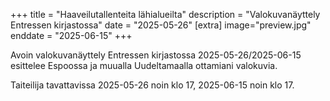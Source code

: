 +++
title = "Haaveilutallenteita lähialueilta"
description = "Valokuvanäyttely Entressen kirjastossa"
date = "2025-05-26"
[extra]
image="preview.jpg"
enddate = "2025-06-15"
+++

Avoin valokuvanäyttely Entressen kirjastossa 2025-05-26/2025-06-15 esittelee Espoossa ja muualla Uudeltamaalla ottamiani valokuvia.

Taiteilija tavattavissa 2025-05-26 noin klo 17, 2025-06-15 noin klo 17.
